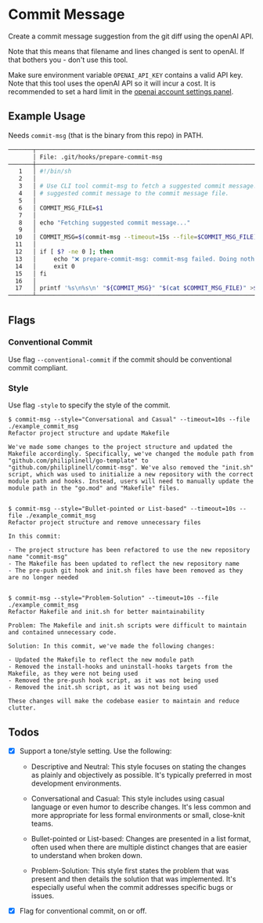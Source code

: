 # Commit Message

Create a commit message suggestion from the git diff using the openAI API.

Note that this means that filename and lines changed is sent to openAI. If that
bothers you - don't use this tool.

Make sure environment variable `OPENAI_API_KEY` contains a valid API key. Note
that this tool uses the openAI API so it will incur a cost. It is recommended to
set a hard limit in the [openai account settings panel](https://platform.openai.com/account/billing/limits).

## Example Usage

Needs `commit-msg` (that is the binary from this repo) in PATH.

```sh
───────┬────────────────────────────────────────────────────────────────────────────────────
       │ File: .git/hooks/prepare-commit-msg
───────┼────────────────────────────────────────────────────────────────────────────────────
   1   │ #!/bin/sh
   2   │
   3   │ # Use CLI tool commit-msg to fetch a suggested commit message. Prepend the
   4   │ # suggested commit message to the commit message file.
   5   │
   6   │ COMMIT_MSG_FILE=$1
   7   │
   8   │ echo "Fetching suggested commit message..."
   9   │
  10   │ COMMIT_MSG=$(commit-msg --timeout=15s --file=$COMMIT_MSG_FILE)
  11   │
  12   │ if [ $? -ne 0 ]; then
  13   │     echo "❌ prepare-commit-msg: commit-msg failed. Doing nothing..."
  14   │     exit 0
  15   │ fi
  16   │
  17   │ printf '%s\n%s\n' "${COMMIT_MSG}" "$(cat $COMMIT_MSG_FILE)" >$COMMIT_MSG_FILE
───────┴────────────────────────────────────────────────────────────────────────────────────

```

## Flags

### Conventional Commit

Use flag `--conventional-commit` if the commit should be conventional commit compliant.

### Style

Use flag `-style` to specify the style of the commit.

```
$ commit-msg --style="Conversational and Casual" --timeout=10s --file ./example_commit_msg
Refactor project structure and update Makefile

We've made some changes to the project structure and updated the Makefile accordingly. Specifically, we've changed the module path from "github.com/philiplinell/go-template" to "github.com/philiplinell/commit-msg". We've also removed the "init.sh" script, which was used to initialize a new repository with the correct module path and hooks. Instead, users will need to manually update the module path in the "go.mod" and "Makefile" files. 


$ commit-msg --style="Bullet-pointed or List-based" --timeout=10s --file ./example_commit_msg
Refactor project structure and remove unnecessary files

In this commit:

- The project structure has been refactored to use the new repository name "commit-msg"
- The Makefile has been updated to reflect the new repository name
- The pre-push git hook and init.sh files have been removed as they are no longer needed


$ commit-msg --style="Problem-Solution" --timeout=10s --file ./example_commit_msg
Refactor Makefile and init.sh for better maintainability

Problem: The Makefile and init.sh scripts were difficult to maintain and contained unnecessary code.

Solution: In this commit, we've made the following changes:

- Updated the Makefile to reflect the new module path
- Removed the install-hooks and uninstall-hooks targets from the Makefile, as they were not being used
- Removed the pre-push hook script, as it was not being used
- Removed the init.sh script, as it was not being used

These changes will make the codebase easier to maintain and reduce clutter.
```

## Todos

- [x] Support a tone/style setting.
    Use the following:

    - Descriptive and Neutral: This style focuses on stating the changes as plainly and objectively as possible. It's typically preferred in most development environments.

    - Conversational and Casual: This style includes using casual language or even humor to describe changes. It's less common and more appropriate for less formal environments or small, close-knit teams.

    - Bullet-pointed or List-based: Changes are presented in a list format, often used when there are multiple distinct changes that are easier to understand when broken down.

    - Problem-Solution: This style first states the problem that was present and then details the solution that was implemented. It's especially useful when the commit addresses specific bugs or issues.

- [x] Flag for conventional commit, on or off.
